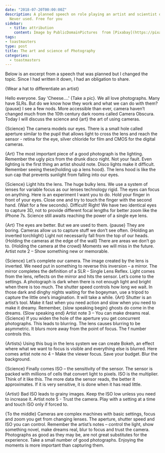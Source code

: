 ```yaml
---
date: "2018-07-20T00:00:00Z"
description: A planned speech on role playing an artist and scientist on photography.
  Never used. Free for you
sidebar:
  - title: attribution
    content: Image by PublicDomainPictures  from [Pixabay](https://pixabay.com/en/photo-camera-photography-old-retro-219958/)
tags:
- toastmasters
type: post
title: The art and science of Photography
categories:
  - toastmasters
---
```


Below is an excerpt from a speech that was planned but I changed the topic. Since I had written it down, I had an obligation to share.

{Wear a hat to differentiate an artist}

Hello everyone. Say 'Cheese....' {Take a pic}. We all love photographs. Many have SLRs. But do we know how they work and what we can do with them? {pause} I see a few nods. More accessible than ever, camera haven’t changed much from the 10th century dark rooms called Camera Obscura. Today I will discuss the science and {art} the art of using cameras.

{Science} The camera models our eyes. There is a small hole called aperture similar to the pupil that allows light to cross the lens and reach the sensor - retina for the eye, silver chloride for film and CMOS for the digital cameras.

{Art} The most important piece of a good photograph is the lighting. Remember the ugly pics from the drunk disco night. Not your fault. Even lighting is the first thing an artist should note. Disco lights make it difficult. Remember seeing these{holding up a lens hood}. The lens hood is like the sun cap that prevents sunlight from falling into our eyes.

{Science} Light hits the lens. The huge bulky lens. We use a system of lenses for variable focus as our lenses technology rigid. The eyes can focus on anything. Here is an experiment I want you to do. Hold your finger in front of your eyes. Close one and try to touch the finger with the second hand. {Wait for a few seconds}. Difficult! Right! We have two identical eyes to capture 3D, not to provide different focal lengths for better zoom like the iPhone 7s. Science still awaits reaching the power of a single eye lens.

{Art} The eyes are better. But we are used to them. {pause} They are boring. Cameras allow us to capture stuff we don’t see often. {Holding an inverted torchlight} Light not necessarily fall from the top of our heads. {Holding the cameras at the edge of the wall} There are areas we don’t go to. {Holding the camera at the crowd} Moments we will miss in the future. Artist note 2 – Show something new or memorable.

{Science} Let’s complete our camera. The image created by the lens is inverted. We need put in something to reverse this inversion – a mirror. The mirror completes the definition of a SLR – Single Lens Reflex. Light comes from the lens, reflects on the mirror and hits the sensor. Let’s come to the settings. A photograph is dark when there is not enough light and bright when there is too much. The shutter speed controls how long we wait. In those dark and dinghy nights waiting for the bogeyman, use a tripod to capture the little one’s imagination. It will take a while.
{Art} Shutter is an artist’s tool. Make it fast when you need action and slow when you need to make it dreamy. Remember, {slow speaking begin} ghosts do come in the dreams. {Slow speaking end} Artist note 3 – You can make dreams real.
{Science} If you widen the hole of the aperture you get concurrent photographs. This leads to blurring. The lens causes blurring to be asymmetric. It blurs more away from the point of focus. The f number controls this.

{Artists} Using this bug in the lens system we can create Bokeh, an effect where what we want to focus is visible and everything else is blurred. Here comes artist note no 4 – Make the viewer focus. Save your budget. Blur the background.

{Science} Finally comes ISO – the sensitivity of the sensor. The sensor is packed with millions of cells that convert light to pixels. ISO is the multiplier. Think of it like this. The more data the sensor reads, the better it approximates. If it is very sensitive, it is done when it has read little.

{Artist} Bad ISO leads to grainy images. Keep the ISO low unless you need to increase it. Artist note 5 - Trust the camera. Play with a setting at a time and touch ISO only if forced to.

{To the middle} Cameras are complex machines with basic settings, focus and zoom you get from changing lenses. The aperture, shutter speed and ISO you can control. Remember the artist’s notes – control the light, show something novel, make dreams real, blur to focus and trust the camera. Photographs as good as they may be, are not great substitutes for the experience. Take a small number of good photographs. Enjoying the moments is more important than capturing them.

